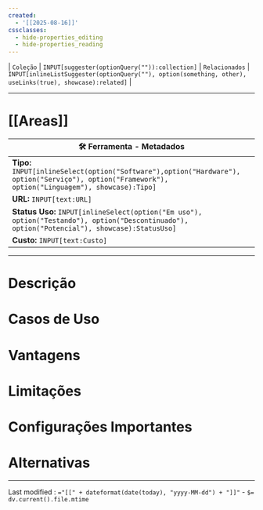 ```yaml
---
created:
  - '[[2025-08-16]]'
cssclasses:
  - hide-properties_editing
  - hide-properties_reading
---
```


| `Coleção` | `INPUT[suggester(optionQuery("")):collection]`   | `Relacionados` | `INPUT[inlineListSuggester(optionQuery(""), option(something, other),  useLinks(true), showcase):related]`  |

---
# [[Areas]] 

|🛠️ **Ferramenta - Metadados**|
|---|
|**Tipo:** `INPUT[inlineSelect(option("Software"),option("Hardware"), option("Serviço"), option("Framework"), option("Linguagem"), showcase):Tipo]`|
|**URL:** `INPUT[text:URL]`|
|**Status Uso:** `INPUT[inlineSelect(option("Em uso"), option("Testando"), option("Descontinuado"), option("Potencial"), showcase):StatusUso]`|
|**Custo:** `INPUT[text:Custo]`|

---

# Descrição

# Casos de Uso

# Vantagens

# Limitações

# Configurações Importantes

# Alternativas

---

Last modified :   `="[[" + dateformat(date(today), "yyyy-MM-dd") + "]]"` - `$= dv.current().file.mtime`